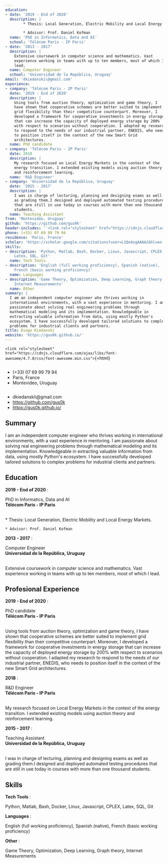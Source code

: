 ```yaml
---
education:
- date: '2019 - End of 2020'
  description: |
        * Thesis: Local Generation, Electric Mobility and Local Energy Markets.

        * Advisor: Prof. Daniel Kofman
  name: 'PhD in Informatics, Data and AI'
  school: 'Télécom Paris - IP Paris'
- date: '2013 - 2017'
  description: |
    Extensive coursework in computer science and mathematics. Vast
    experience working in teams with up to ten members, most of which I
    lead.
  name: Computer Engineer
  school: 'Universidad de la República, Uruguay'
email: 'dkiedanski\@gmail.com'
experience:
- company: 'Télécom Paris - IP Paris'
  date: '2019 - End of 2020'
  description: |
    Using tools from auction theory, optimization and game theory, I
    have shown that cooperative schemes are better suited to implement
    grid flexibility than their competitive counterpart. Moreover, I
    developed a framework for cooperative investments in energy storage
    that can increase the capacity of deployed energy storage by 200%
    with respect to scenarios without cooperation. I adapted my research
    to respond to the needs of our industrial partner, ENEDIS, who needs
    to position itself in the context of the new Smart Grid
    architectures.
  name: PhD candidate
- company: 'Télécom Paris - IP Paris'
  date: 2018
  description: |
    My research focused on Local Energy Markets in the context of the
    energy transition. I extended existing models using auction theory
    and reinforcement learning.
  name: 'R&D Engineer'
- company: 'Universidad de la República, Uruguay'
  date: '2015 - 2017'
  description: |
    I was in charge of lecturing, planning and designing exams as well
    as grading them.I designed and deployed automated testing procedures
    that are still in use today in courses with more than one thousand
    students.
  name: Teaching Assistant
from: 'Montevideo, Uruguay'
github: 'https://github.com/gus0k'
header-includes: '`<link rel="stylesheet" href="https://cdnjs.cloudflare.com/ajax/libs/font-awesome/4.7.0/css/font-awesome.min.css">`{=html}'
phone: (+33) 07 69 99 79 94
residence: 'Paris, France'
scholar: 'https://scholar.google.com/citations?user=L1Qe4zgAAAAJ&hl=en'
skills:
- description: 'Python, Matlab, Bash, Docker, Linux, Javascript, CPLEX,
    Latex, SQL, Git'
  name: Tech Tools
- description: 'English (full working proficiency), Spanish (native),
    French (basic working proficiency)'
  name: Languages
- description: 'Game Theory, Optimization, Deep Learning, Graph theory,
    Internet Measurements'
  name: Other
summary: |
  I am an independent computer engineer who thrives working in
  international environments, with a vast experience in mentoring. I am
  passionate about solving real engineering problems through
  mathematical modeling and its implementation. Knowledgeable in
  extracting valuable information from data, using mostly Python's
  ecosystem. I have successfully developed tailored solutions to complex
  problems for industrial clients and partners.
title: Diego Kiedanski
website: 'https://gus0k.github.io/'
---
```


`<link rel="stylesheet" href="https://cdnjs.cloudflare.com/ajax/libs/font-awesome/4.7.0/css/font-awesome.min.css">`{=html}




<div class="row">

<div class="column">
<ul class="fa-ul">
<li> <span class="fa-li"> <i class="fa fa-phone"></i></span> (+33) 07 69
99 79 94</li>
<li> <span class="fa-li"> <i class="fa fa-map-marker"></i></span> Paris,
France</li>
<li> <span class="fa-li"> <i class="fa fa-home"></i></span> Montevideo,
Uruguay</li>
</ul>

</div>

<div class="column, right">
<ul class="fa-ul">
<li> <span class="fa-li"> <i class="fa fa-envelope"></i></span> dkiedanski\@gmail.com</li>
<li> <span class="fa-li"> <i class="fa fa-github"></i></span> <a href="https://github.com/gus0k"> https://github.com/gus0k </a> </li>
<li> <span class="fa-li"> <i class="fa fa-globe"></i></span> <a href="https://gus0k.github.io/"> https://gus0k.github.io/ </a></li>
</ul>
</div>

</div>


## Summary

I am an independent computer engineer who thrives working in
international environments, with a vast experience in mentoring. I am
passionate about solving real engineering problems through mathematical
modeling and its implementation. Knowledgeable in extracting valuable
information from data, using mostly Python's ecosystem. I have
successfully developed tailored solutions to complex problems for
industrial clients and partners.

## Education

**2019 - End of 2020**
:    <div class="left"> PhD in Informatics, Data and
AI </div> <div class="right"> **Télécom Paris - IP Paris** </div> <br> 
    <p> * Thesis: Local Generation, Electric Mobility and Local Energy Markets.

    * Advisor: Prof. Daniel Kofman

 </p>

**2013 - 2017**
:    <div class="left"> Computer
Engineer </div> <div class="right"> **Universidad de la República,
Uruguay** </div> <br> 
    <p> Extensive coursework in computer science and mathematics. Vast
experience working in teams with up to ten members, most of which I
lead.

 </p>



## Profesional Experience

**2019 - End of 2020**
:    <div class="left"> PhD
candidate </div> <div class="right"> **Télécom Paris - IP
Paris** </div> <br> 
    <p> Using tools from auction theory, optimization and game theory, I
have shown that cooperative schemes are better suited to implement grid
flexibility than their competitive counterpart. Moreover, I developed a
framework for cooperative investments in energy storage that can
increase the capacity of deployed energy storage by 200% with respect to
scenarios without cooperation. I adapted my research to respond to the
needs of our industrial partner, ENEDIS, who needs to position itself in
the context of the new Smart Grid architectures.

 </p>

**2018**
:    <div class="left"> R&D
Engineer </div> <div class="right"> **Télécom Paris - IP
Paris** </div> <br> 
    <p> My research focused on Local Energy Markets in the context of
the energy transition. I extended existing models using auction theory
and reinforcement learning.

 </p>

**2015 - 2017**
:    <div class="left"> Teaching
Assistant </div> <div class="right"> **Universidad de la República,
Uruguay** </div> <br> 
    <p> I was in charge of lecturing, planning and designing exams as
well as grading them.I designed and deployed automated testing
procedures that are still in use today in courses with more than one
thousand students.

 </p>


## Skills

**Tech Tools**
:   <p> Python, Matlab, Bash, Docker, Linux, Javascript, CPLEX, Latex,
SQL, Git </p>


**Languages**
:   <p> English (full working proficiency), Spanish (native), French
(basic working proficiency) </p>


**Other**
:   <p> Game Theory, Optimization, Deep Learning, Graph theory, Internet
Measurements </p>
